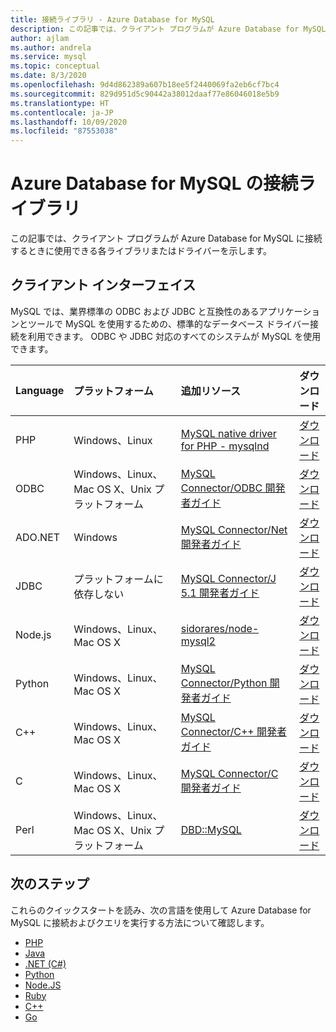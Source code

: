 ```yaml
---
title: 接続ライブラリ - Azure Database for MySQL
description: この記事では、クライアント プログラムが Azure Database for MySQL に接続するときに使用できる各ライブラリまたはドライバーを示します。
author: ajlam
ms.author: andrela
ms.service: mysql
ms.topic: conceptual
ms.date: 8/3/2020
ms.openlocfilehash: 9d4d862389a607b18ee5f2440069fa2eb6cf7bc4
ms.sourcegitcommit: 829d951d5c90442a38012daaf77e86046018e5b9
ms.translationtype: HT
ms.contentlocale: ja-JP
ms.lasthandoff: 10/09/2020
ms.locfileid: "87553038"
---
```

# <a name="connection-libraries-for-azure-database-for-mysql"></a>Azure Database for MySQL の接続ライブラリ
この記事では、クライアント プログラムが Azure Database for MySQL に接続するときに使用できる各ライブラリまたはドライバーを示します。

## <a name="client-interfaces"></a>クライアント インターフェイス
MySQL では、業界標準の ODBC および JDBC と互換性のあるアプリケーションとツールで MySQL を使用するための、標準的なデータベース ドライバー接続を利用できます。 ODBC や JDBC 対応のすべてのシステムが MySQL を使用できます。

| **Language** | **プラットフォーム** | **追加リソース** | **ダウンロード** |
| :----------- | :------------| :-----------------------| :------------|
| PHP | Windows、Linux | [MySQL native driver for PHP - mysqlnd](https://dev.mysql.com/downloads/connector/php-mysqlnd/) | [ダウンロード](https://secure.php.net/downloads.php) |
| ODBC | Windows、Linux、Mac OS X、Unix プラットフォーム | [MySQL Connector/ODBC 開発者ガイド](https://dev.mysql.com/doc/connector-odbc/en/) | [ダウンロード](https://dev.mysql.com/downloads/connector/odbc/) |
| ADO.NET | Windows | [MySQL Connector/Net 開発者ガイド](https://dev.mysql.com/doc/connector-net/en/) | [ダウンロード](https://dev.mysql.com/downloads/connector/net/) |
| JDBC | プラットフォームに依存しない | [MySQL Connector/J 5.1 開発者ガイド](https://dev.mysql.com/doc/connector-j/5.1/en/) | [ダウンロード](https://dev.mysql.com/downloads/connector/j/) |
| Node.js | Windows、Linux、Mac OS X | [sidorares/node-mysql2](https://github.com/sidorares/node-mysql2/tree/master/documentation) | [ダウンロード](https://github.com/sidorares/node-mysql2) |
| Python | Windows、Linux、Mac OS X | [MySQL Connector/Python 開発者ガイド](https://dev.mysql.com/doc/connector-python/en/) | [ダウンロード](https://dev.mysql.com/downloads/connector/python/) |
| C++ | Windows、Linux、Mac OS X | [MySQL Connector/C++ 開発者ガイド](https://dev.mysql.com/doc/connector-cpp/en/) | [ダウンロード](https://dev.mysql.com/downloads/connector/python/) |
| C | Windows、Linux、Mac OS X | [MySQL Connector/C 開発者ガイド](https://dev.mysql.com/doc/c-api/8.0/en/) | [ダウンロード](https://dev.mysql.com/downloads/connector/c/)
| Perl | Windows、Linux、Mac OS X、Unix プラットフォーム | [DBD::MySQL](https://metacpan.org/pod/DBD::mysql) | [ダウンロード](https://metacpan.org/pod/DBD::mysql) |


## <a name="next-steps"></a>次のステップ
これらのクイックスタートを読み、次の言語を使用して Azure Database for MySQL に接続およびクエリを実行する方法について確認します。

- [PHP](./connect-php.md)
- [Java](./connect-java.md)
- [.NET (C#)](./connect-csharp.md)
- [Python](./connect-python.md)
- [Node.JS](./connect-nodejs.md)
- [Ruby](./connect-ruby.md)
- [C++](connect-cpp.md)
- [Go](./connect-go.md)
